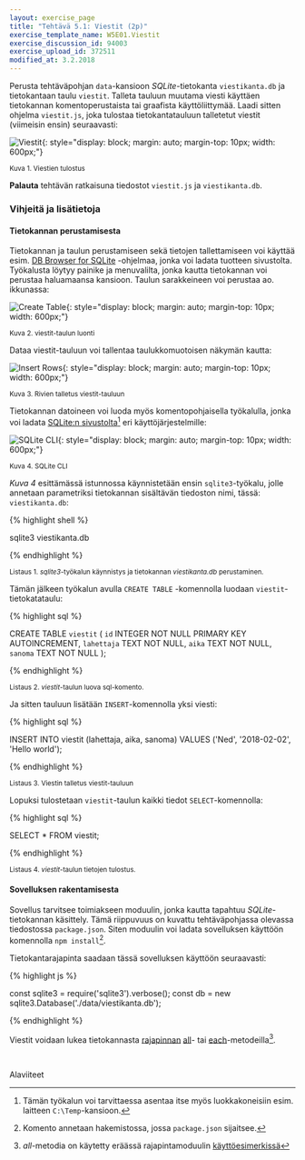 ```yaml
---
layout: exercise_page
title: "Tehtävä 5.1: Viestit (2p)"
exercise_template_name: W5E01.Viestit
exercise_discussion_id: 94003
exercise_upload_id: 372511
modified_at: 3.2.2018
---
```


Perusta tehtäväpohjan `data`-kansioon *SQLite*-tietokanta `viestikanta.db` ja
tietokantaan taulu `viestit`. Talleta tauluun muutama viesti käyttäen
tietokannan komentoperustaista tai graafista käyttöliittymää. Laadi sitten
ohjelma `viestit.js`, joka tulostaa tietokantatauluun talletetut viestit
(viimeisin ensin) seuraavasti:

![Viestit](../img/viestit.png "Viestit"){: style="display: block; margin: auto; margin-top: 10px; width: 600px;"}

<small>Kuva 1. Viestien tulostus</small>


**Palauta** tehtävän ratkaisuna tiedostot `viestit.js` ja `viestikanta.db`.

### Vihjeitä ja lisätietoja

#### Tietokannan perustamisesta

Tietokannan ja taulun perustamiseen sekä tietojen tallettamiseen voi käyttää
esim.  [DB Browser for SQLite][browser] -ohjelmaa, jonka voi ladata tuotteen
sivustolta. Työkalusta löytyy painike ja menuvalilta, jonka kautta tietokannan
voi perustaa haluamaansa kansioon. Taulun sarakkeineen voi perustaa ao.
ikkunassa:


[browser]: http://sqlitebrowser.org

![Create Table](../img/create_table.png "Create Table"){: style="display: block; margin: auto; margin-top: 10px; width: 600px;"}

<small>Kuva 2. viestit-taulun luonti</small>

Dataa viestit-tauluun voi tallentaa taulukkomuotoisen näkymän kautta:

![Insert Rows](../img/insert_rows.png "Insert Rows"){: style="display: block; margin: auto; margin-top: 10px; width: 600px;"}

<small>Kuva 3. Rivien talletus viestit-tauluun</small>


Tietokannan datoineen voi luoda myös komentopohjaisella työkalulla, jonka voi
ladata [SQLite:n sivustolta][download][^atk-luokat] eri käyttöjärjestelmille:


[download]: https://www.sqlite.org/download.html
[^atk-luokat]: Tämän työkalun voi tarvittaessa asentaa itse myös luokkakoneisiin esim. laitteen `C:\Temp`-kansioon.


![SQLite CLI](../img/sqlite3_cli.png "SQLite CLI"){: style="display: block; margin: auto; margin-top: 10px; width: 600px;"}

<small>Kuva 4. SQLite CLI</small>

*Kuva 4* esittämässä istunnossa käynnistetään ensin `sqlite3`-työkalu, jolle
annetaan parametriksi tietokannan sisältävän tiedoston nimi, tässä: `viestikanta.db`:

{% highlight shell %}

sqlite3 viestikanta.db

{% endhighlight %}

<small>Listaus 1. *sqlite3*-työkalun käynnistys ja tietokannan *viestikanta.db* perustaminen. </small>

Tämän jälkeen työkalun avulla `CREATE TABLE` -komennolla luodaan `viestit`-tietokatataulu:


{% highlight sql %}

CREATE TABLE `viestit` (
  `id`	      INTEGER NOT NULL PRIMARY KEY AUTOINCREMENT,
  `lahettaja` TEXT NOT NULL,
  `aika`      TEXT NOT NULL,
  `sanoma`    TEXT NOT NULL
);

{% endhighlight %}

<small>Listaus 2. *viestit*-taulun luova sql-komento.</small>


Ja sitten  tauluun lisätään `INSERT`-komennolla yksi viesti:


{% highlight sql %}

INSERT INTO viestit (lahettaja, aika, sanoma)
VALUES ('Ned', '2018-02-02', 'Hello world');

{% endhighlight %}

<small>Listaus 3. Viestin talletus viestit-tauluun</small>


Lopuksi tulostetaan `viestit`-taulun kaikki tiedot `SELECT`-komennolla:


{% highlight sql %}

SELECT * FROM viestit;

{% endhighlight %}

<small>Listaus 4. *viestit*-taulun tietojen tulostus.</small>

#### Sovelluksen rakentamisesta

Sovellus tarvitsee toimiakseen moduulin, jonka kautta tapahtuu *SQLite*-tietokannan
käsittely. Tämä riippuvuus on kuvattu tehtäväpohjassa olevassa tiedostossa
`package.json`. Siten moduulin voi ladata sovelluksen käyttöön komennolla `npm install`[^npm-install].

[^npm-install]: Komento annetaan hakemistossa, jossa `package.json` sijaitsee.

Tietokantarajapinta saadaan tässä sovelluksen käyttöön seuraavasti:

{% highlight js %}

const sqlite3 = require('sqlite3').verbose();
const db = new sqlite3.Database('./data/viestikanta.db');

{% endhighlight %}

Viestit voidaan lukea tietokannasta [rajapinnan][api] [all][all]- tai [each][each]-metodeilla[^esim].

[all]: https://github.com/mapbox/node-sqlite3/wiki/API#databaseallsql-param--callback
[each]: https://github.com/mapbox/node-sqlite3/wiki/API#databaseeachsql-param--callback-complete
[api]: https://github.com/mapbox/node-sqlite3/wiki/API

[^esim]: *all*-metodia on käytetty eräässä rajapintamoduulin [käyttöesimerkissä][simple-chaining]

[simple-chaining]: https://github.com/mapbox/node-sqlite3/blob/master/examples/simple-chaining.js

<br/>

Alaviiteet
